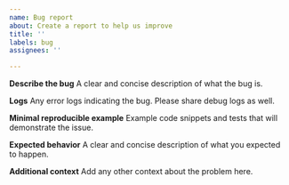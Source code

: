 ```yaml
---
name: Bug report
about: Create a report to help us improve
title: ''
labels: bug
assignees: ''

---
```


**Describe the bug**
A clear and concise description of what the bug is.

**Logs**
Any error logs indicating the bug. Please share debug logs as well.

**Minimal reproducible example**
Example code snippets and tests that will demonstrate the issue.

**Expected behavior**
A clear and concise description of what you expected to happen.

**Additional context**
Add any other context about the problem here.
